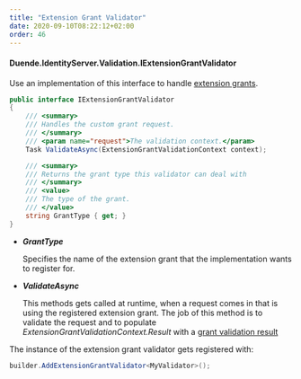 ```yaml
---
title: "Extension Grant Validator"
date: 2020-09-10T08:22:12+02:00
order: 46
---
```


#### Duende.IdentityServer.Validation.IExtensionGrantValidator

Use an implementation of this interface to handle [extension grants](../tokens/extension_grants).

```cs
public interface IExtensionGrantValidator
{
    /// <summary>
    /// Handles the custom grant request.
    /// </summary>
    /// <param name="request">The validation context.</param>
    Task ValidateAsync(ExtensionGrantValidationContext context);

    /// <summary>
    /// Returns the grant type this validator can deal with
    /// </summary>
    /// <value>
    /// The type of the grant.
    /// </value>
    string GrantType { get; }
}
```

* ***GrantType***

    Specifies the name of the extension grant that the implementation wants to register for.

* ***ValidateAsync***
    
    This methods gets called at runtime, when a request comes in that is using the registered extension grant.
    The job of this method is to validate the request and to populate *ExtensionGrantValidationContext.Result* with a [grant validation result](../reference/models/grant_validation_result)

The instance of the extension grant validator gets registered with:

```cs
builder.AddExtensionGrantValidator<MyValidator>();
```